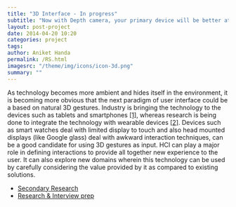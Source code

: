 ```yaml
---
title: "3D Interface - In progress"
subtitle: "Now with Depth camera, your primary device will be better at sensing its surroundings. Can we create a more immersive content consumption medium using this technology?"
layout: post-project
date: 2014-04-20 10:20
categories: project
tags:
author: Aniket Handa
permalink: /RS.html
imagesrc: "/theme/img/icons/icon-3d.png"
summary: ""
---
```

As technology becomes more ambient and hides itself in the environment, it is becoming more obvious that the next paradigm of user interface could be a based on natural 3D gestures. Industry is bringing the technology to the devices such as tablets and smartphones [[1]](http://www.theverge.com/2014/1/6/5281120/kinect-like-cameras-are-coming-to-your-next-laptop-or-tablet), whereas research is being done to integrate the technology with wearable devices [[2]](http://dl.acm.org/citation.cfm?id=2502042). Devices such as smart watches deal with limited display to touch and also head mounted displays (like Google glass) deal with awkward interaction techniques, can be a good candidate for using 3D gestures as input. HCI can play a major role in defining interactions to provide all together new experience to the user. It can also explore new domains wherein this technology can be used by carefully considering the value provided by it as compared to existing solutions.

* [Secondary Research](/RS/post1.html)
* [Research & Interview prep](/RS/post2.html)

			
